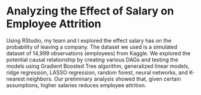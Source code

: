 # Analyzing the Effect of Salary on Employee Attrition
Using RStudio, my team and I explored the effect salary has on the probability of leaving a company. The dataset we used is a simulated dataset of 14,999 observations (employees) from Kaggle. We explored the potential causal relationship by creating various DAGs and testing the models using Gradient Boosted Tree algorithm, generalized linear models, ridge regression, LASSO regression, random forest, neural networks, and K-nearest neighbors. Our preliminary analysis showed that, given certain assumptions, higher salaries reduces employee attrition.
